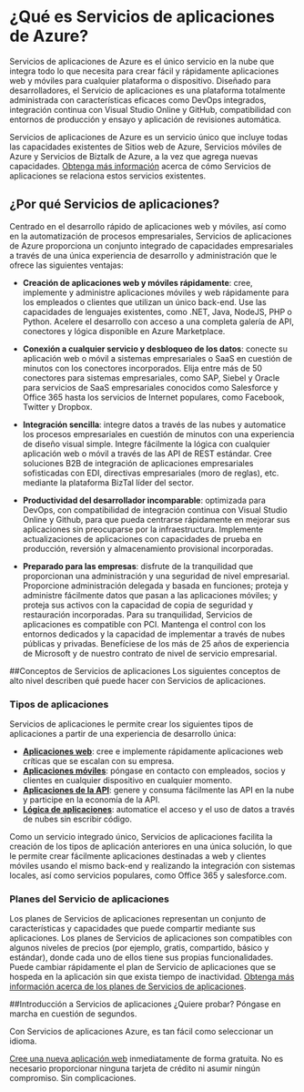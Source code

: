 <properties 
	pageTitle="¿Qué es Servicios de aplicaciones de Azure?" 
	description="Descubra por qué Servicios de aplicaciones de Azure es la mejor plataforma para el desarrollo de aplicaciones web y móviles." 
	services="app-service" 
	documentationCenter="" 
	authors="omarkmsft" 
	manager="dwrede" 
	editor="jimbe"/>

<tags 
	ms.service="app-service" 
	ms.workload="web" 
	ms.tgt_pltfrm="na" 
	ms.devlang="na" 
	ms.topic="article" 
	ms.date="06/30/2015" 
	ms.author="omark"/>

# ¿Qué es Servicios de aplicaciones de Azure?
Servicios de aplicaciones de Azure es el único servicio en la nube que integra todo lo que necesita para crear fácil y rápidamente aplicaciones web y móviles para cualquier plataforma o dispositivo. Diseñado para desarrolladores, el Servicio de aplicaciones es una plataforma totalmente administrada con características eficaces como DevOps integrados, integración continua con Visual Studio Online y GitHub, compatibilidad con entornos de producción y ensayo y aplicación de revisiones automática.

Servicios de aplicaciones de Azure es un servicio único que incluye todas las capacidades existentes de Sitios web de Azure, Servicios móviles de Azure y Servicios de Biztalk de Azure, a la vez que agrega nuevas capacidades. [Obtenga más información](http://azure.microsoft.com/documentation/services/app-service/) acerca de cómo Servicios de aplicaciones se relaciona estos servicios existentes.

## ¿Por qué Servicios de aplicaciones?
Centrado en el desarrollo rápido de aplicaciones web y móviles, así como en la automatización de procesos empresariales, Servicios de aplicaciones de Azure proporciona un conjunto integrado de capacidades empresariales a través de una única experiencia de desarrollo y administración que le ofrece las siguientes ventajas:

- **Creación de aplicaciones web y móviles rápidamente**: cree, implemente y administre aplicaciones móviles y web rápidamente para los empleados o clientes que utilizan un único back-end. Use las capacidades de lenguajes existentes, como .NET, Java, NodeJS, PHP o Python. Acelere el desarrollo con acceso a una completa galería de API, conectores y lógica disponible en Azure Marketplace.

- **Conexión a cualquier servicio y desbloqueo de los datos**: conecte su aplicación web o móvil a sistemas empresariales o SaaS en cuestión de minutos con los conectores incorporados. Elija entre más de 50 conectores para sistemas empresariales, como SAP, Siebel y Oracle para servicios de SaaS empresariales conocidos como Salesforce y Office 365 hasta los servicios de Internet populares, como Facebook, Twitter y Dropbox.

- **Integración sencilla**: integre datos a través de las nubes y automatice los procesos empresariales en cuestión de minutos con una experiencia de diseño visual simple. Integre fácilmente la lógica con cualquier aplicación web o móvil a través de las API de REST estándar. Cree soluciones B2B de integración de aplicaciones empresariales sofisticadas con EDI, directivas empresariales (moro de reglas), etc. mediante la plataforma BizTal líder del sector.

- **Productividad del desarrollador incomparable**: optimizada para DevOps, con compatibilidad de integración continua con Visual Studio Online y Github, para que pueda centrarse rápidamente en mejorar sus aplicaciones sin preocuparse por la infraestructura. Implemente actualizaciones de aplicaciones con capacidades de prueba en producción, reversión y almacenamiento provisional incorporadas.

- **Preparado para las empresas**: disfrute de la tranquilidad que proporcionan una administración y una seguridad de nivel empresarial. Proporcione administración delegada y basada en funciones; proteja y administre fácilmente datos que pasan a las aplicaciones móviles; y proteja sus activos con la capacidad de copia de seguridad y restauración incorporadas. Para su tranquilidad, Servicios de aplicaciones es compatible con PCI. Mantenga el control con los entornos dedicados y la capacidad de implementar a través de nubes públicas y privadas. Benefíciese de los más de 25 años de experiencia de Microsoft y de nuestro contrato de nivel de servicio empresarial.


##Conceptos de Servicios de aplicaciones
Los siguientes conceptos de alto nivel describen qué puede hacer con Servicios de aplicaciones.

### Tipos de aplicaciones
Servicios de aplicaciones le permite crear los siguientes tipos de aplicaciones a partir de una experiencia de desarrollo única:

- [**Aplicaciones web**](../app-service-web-overview): cree e implemente rápidamente aplicaciones web críticas que se escalan con su empresa.
- [**Aplicaciones móviles**](../app-service-mobile-value-prop-preview): póngase en contacto con empleados, socios y clientes en cualquier dispositivo en cualquier momento.
- [**Aplicaciones de la API**](../app-service-api-apps-why-best-platform): genere y consuma fácilmente las API en la nube y participe en la economía de la API.
- [**Lógica de aplicaciones**](../app-service-logic-what-are-logic-apps): automatice el acceso y el uso de datos a través de nubes sin escribir código.

Como un servicio integrado único, Servicios de aplicaciones facilita la creación de los tipos de aplicación anteriores en una única solución, lo que le permite crear fácilmente aplicaciones destinadas a web y clientes móviles usando el mismo back-end y realizando la integración con sistemas locales, así como servicios populares, como Office 365 y salesforce.com.

### Planes del Servicio de aplicaciones
Los planes de Servicios de aplicaciones representan un conjunto de características y capacidades que puede compartir mediante sus aplicaciones. Los planes de Servicios de aplicaciones son compatibles con algunos niveles de precios (por ejemplo, gratis, compartido, básico y estándar), donde cada uno de ellos tiene sus propias funcionalidades. Puede cambiar rápidamente el plan de Servicio de aplicaciones que se hospeda en la aplicación sin que exista tiempo de inactividad. [Obtenga más información acerca de los planes de Servicios de aplicaciones](../web-sites-web-hosting-plan-overview.md).

##Introducción a Servicios de aplicaciones
¿Quiere probar? Póngase en marcha en cuestión de segundos.

Con Servicios de aplicaciones Azure, es tan fácil como seleccionar un idioma.

[Cree una nueva aplicación web](http://go.microsoft.com/fwlink/?LinkId=523751) inmediatamente de forma gratuita. No es necesario proporcionar ninguna tarjeta de crédito ni asumir ningún compromiso. Sin complicaciones.
 

<!---HONumber=July15_HO3-->